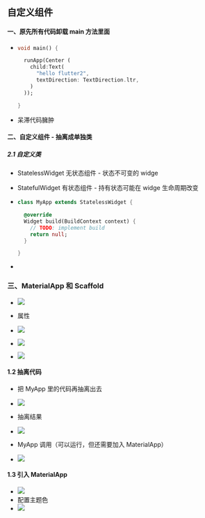 ## 自定义组件



#### 一、原先所有代码卸载 main 方法里面

- ```dart
  void main() {
  
    runApp(Center (
      child:Text(
        "hello flutter2",
        textDirection: TextDirection.ltr,
      )
    ));
  
  }
  ```

- 呆滞代码臃肿



#### 二、自定义组件 - 抽离成单独类



##### 2.1 自定义类

- StatelessWidget 无状态组件 - 状态不可变的 widge

- StatefulWidget 有状态组件 - 持有状态可能在 widge 生命周期改变

- ```dart
  class MyApp extends StatelessWidget {
  
    @override
    Widget build(BuildContext context) {
      // TODO: implement build
      return null;
    }
  
  }
  ```

- 





### 三、MaterialApp  和 Scaffold

- ![](https://user-gold-cdn.xitu.io/2020/5/8/171f39a842542044?w=766&h=200&f=png&s=81867)

- 属性
- ![](https://user-gold-cdn.xitu.io/2020/5/8/171f39b4251e320e?w=555&h=195&f=png&s=41808)



- ![](https://user-gold-cdn.xitu.io/2020/5/8/171f39c963e629b4?w=741&h=183&f=png&s=72288)
- ![](https://user-gold-cdn.xitu.io/2020/5/8/171f39d31441fe34?w=746&h=209&f=png&s=78721)





#### 1.2 抽离代码

- 把 MyApp 里的代码再抽离出去

- ![](https://user-gold-cdn.xitu.io/2020/5/8/171f39e3e7f42915?w=638&h=462&f=png&s=181124)
- 抽离结果
- ![](https://user-gold-cdn.xitu.io/2020/5/8/171f39f3d5d7da42?w=623&h=455&f=png&s=167322)
- MyApp 调用（可以运行，但还需要加入 MaterialApp）

- ![](https://user-gold-cdn.xitu.io/2020/5/8/171f3a04b6d7b7dc?w=449&h=204&f=png&s=78482)





#### 1.3 引入 MaterialApp

- ![](https://user-gold-cdn.xitu.io/2020/5/8/171f3a199306db5a?w=851&h=320&f=png&s=142268)
- 配置主题色
- ![](https://user-gold-cdn.xitu.io/2020/5/8/171f3a2f641da771?w=442&h=229&f=png&s=96264)